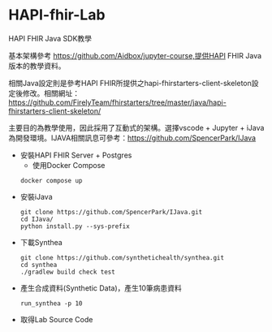 # HAPI-fhir-Lab
HAPI FHIR Java SDK教學

基本架構參考 https://github.com/Aidbox/jupyter-course,提供HAPI FHIR Java版本的教學資料。

相關Java設定則是參考HAPI FHIR所提供之hapi-fhirstarters-client-skeleton設定後修改。相關網址：https://github.com/FirelyTeam/fhirstarters/tree/master/java/hapi-fhirstarters-client-skeleton/

主要目的為教學使用，因此採用了互動式的架構。選擇vscode + Jupyter + iJava為開發環境。IJAVA相關訊息可參考：https://github.com/SpencerPark/IJava

- 安裝HAPI FHIR Server + Postgres
  - 使用Docker Compose 
  ```
  docker compose up
  ```
- 安裝iJava
  ```
  git clone https://github.com/SpencerPark/IJava.git
  cd IJava/
  python install.py --sys-prefix
  ```
- 下載Synthea
  ```
  git clone https://github.com/synthetichealth/synthea.git
  cd synthea
  ./gradlew build check test
  ```
- 產生合成資料(Synthetic Data)，產生10筆病患資料
  ```
  run_synthea -p 10
  ```
- 取得Lab Source Code
